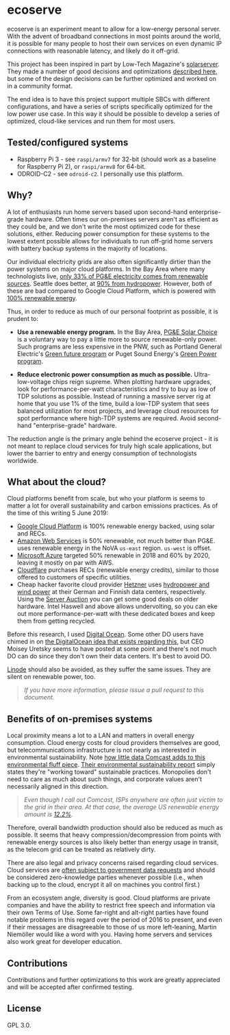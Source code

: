 # ecoserve

ecoserve is an experiment meant to allow for a low-energy personal server. With the advent of broadband connections in most points around the world, it is possible for many people to host their own services on even dynamic IP connections with reasonable latency, and likely do it off-grid.

This project has been inspired in part by Low-Tech Magazine's [solarserver](https://solar.lowtechmagazine.com/2018/09/how-to-build-a-lowtech-website.html). They made a number of good decisions and optimizations [described here](https://homebrewserver.club/low-tech-website-howto.html), but some of the design decisions can be further optimized and worked on in a community format.

The end idea is to have this project support multiple SBCs with different configurations, and have a series of scripts specifically optimized for the low power use case. In this way it should be possible to develop a series of optimized, cloud-like services and run them for most users.

## Tested/configured systems

* Raspberry Pi 3 - see `raspi/armv7` for 32-bit (should work as a baseline for Raspberry Pi 2), or `raspi/armv8` for 64-bit.
* ODROID-C2 - see `odroid-c2`. I personally use this platform.

## Why?

A lot of enthusiasts run home servers based upon second-hand enterprise-grade hardware. Often times our on-premises servers aren't as efficient as they could be, and we don't write the most optimized code for these solutions, either. Reducing power consumption for these systems to the lowest extent possible allows for individuals to run off-grid home servers with battery backup systems in the majority of locations.

Our individual electricity grids are also often significantly dirtier than the power systems on major cloud platforms. In the Bay Area where many technologists live, [only 33% of PG&E electricity comes from renewable sources](http://www.pgecorp.com/corp_responsibility/reports/2018/environment.html). Seattle does better, at [90% from hydropower](https://energysolutions.seattle.gov/renewable-energy/). However, both of these are bad compared to Google Cloud Platform, which is powered with [100% renewable energy](https://cloud.google.com/sustainability/). 

Thus, in order to reduce as much of our personal footprint as possible, it is prudent to:

* **Use a renewable energy program.** In the Bay Area, [PG&E Solar Choice](https://www.pge.com/en_US/residential/solar-and-vehicles/options/solar/solar-choice/solar-choice.page) is a voluntary way to pay a little more to source renewable-only power. Such programs are less expensive in the PNW, such as Portland General Electric's [Green future program](https://www.portlandgeneral.com/residential/power-choices/renewable-power/choose-renewable) or Puget Sound Energy's [Green Power program](https://www.pse.com/green-options/Renewable-Energy-Programs/green-power).

* **Reduce electronic power consumption as much as possible.** Ultra-low-voltage chips reign supreme. When plotting hardware upgrades, look for performance-per-watt characteristics and try to buy as low of TDP solutions as possible. Instead of running a massive server rig at home that you use 1% of the time, build a low-TDP system that sees balanced utilization for most projects, and leverage cloud resources for spot performance where high-TDP systems are required. Avoid second-hand "enterprise-grade" hardware.

The reduction angle is the primary angle behind the ecoserve project - it is not meant to replace cloud services for truly high scale applications, but lower the barrier to entry and energy consumption of technologists worldwide.


## What about the cloud?

Cloud platforms benefit from scale, but who your platform is seems to matter a lot for overall sustainability and carbon emissions practices. As of the time of this writing 5 June 2019:

* [Google Cloud Platform](https://cloud.google.com/sustainability/) is 100% renewable energy backed, using solar and RECs.
* [Amazon Web Services](https://aws.amazon.com/about-aws/sustainability/#progress) is 50% renewable, not much better than PG&E. uses renewable energy in the NoVA `us-east` region. `us-west` is offset.
* [Microsoft Azure](https://blogs.microsoft.com/on-the-issues/2018/03/21/new-solar-deal-moves-us-ahead-of-schedule-in-creating-a-cleaner-cloud/) targeted 50% renewable in 2018 and 60% by 2020, leaving it mostly on par with AWS.
* [Cloudflare](https://blog.cloudflare.com/a-carbon-neutral-north-america/) purchases RECs (renewable energy credits), similar to those offered to customers of specific utilities.
* Cheap hacker favorite cloud provider [Hetzner](https://www.hetzner.com/) uses [hydropower and wind power](https://www.hetzner.com/unternehmen/umweltschutz/) at their German and Finnish data centers, respectively. Using the [Server Auction](https://www.hetzner.com/sb) you can get some good deals on older hardware. Intel Haswell and above allows undervolting, so you can eke out more performance-per-watt with these dedicated boxes and keep them from getting recycled.

Before this research, I used [Digital Ocean](https://www.digitalocean.com/). Some other DO users have chimed in on [the DigitalOcean idea that exists regarding this](https://ideas.digitalocean.com/ideas/DO-I-1007), but CEO Moisey Uretsky seems to have posted at some point and there's not much DO can do since they don't own their data centers. It's best to avoid DO.

[Linode](https://linode.com/) should also be avoided, as they suffer the same issues. They are silent on renewable power, too.

> *If you have more information, please issue a pull request to this document.*


## Benefits of on-premises systems

Local proximity means a lot to a LAN and matters in overall energy consumption. Cloud energy costs for cloud providers themselves are good, but telecommunications infrastructure is not nearly as interested in environmental sustainability. Note [how little data Comcast adds to this environmental fluff piece](https://corporate.comcast.com/csr2015/building-a-smarter-energy-future). [Their environmental sustainability report](https://corporate.comcast.com/values/csr/2018/sustainable-excellence) simply states they're "working toward" sustainable practices. Monopolies don't need to care as much about such things, and corporate values aren't necessarily aligned in this direction.

> *Even though I call out Comcast, ISPs anywhere are often just victim to the grid in their area. At that case, the average US renewable energy amount is [12.2%](https://en.wikipedia.org/wiki/Renewable_energy_in_the_United_States).*

Therefore, overall bandwidth production should also be reduced as much as possible. It seems that heavy compression/decompression from points with renewable energy sources is also likely better than energy usage in transit, as the telecom grid can be treated as relatively dirty.

There are also legal and privacy concerns raised regarding cloud services. Cloud services are [often subject to government data requests](https://www.eff.org/who-has-your-back-2017) and should be considered zero-knowledge parties whenever possible (i.e., when backing up to the cloud, encrypt it all on machines you control first.)

From an ecosystem angle, diversity is good. Cloud platforms are private companies and have the ability to restrict free speech and information via their own Terms of Use. Some far-right and alt-right parties have found notable problems in this regard over the period of 2016 to present, and even if their messages are disagreeable to those of us more left-leaning, Martin Niemöller would like a word with you. Having home servers and services also work great for developer education.

## Contributions

Contributions and further optimizations to this work are greatly appreciated and will be accepted after confirmed testing.

## License

GPL 3.0.

